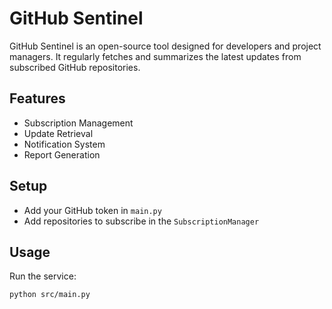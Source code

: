 # GitHub Sentinel

GitHub Sentinel is an open-source tool designed for developers and project managers. It regularly fetches and summarizes the latest updates from subscribed GitHub repositories.

## Features
- Subscription Management
- Update Retrieval
- Notification System
- Report Generation

## Setup
- Add your GitHub token in `main.py`
- Add repositories to subscribe in the `SubscriptionManager`

## Usage
Run the service:
```bash
python src/main.py
```
